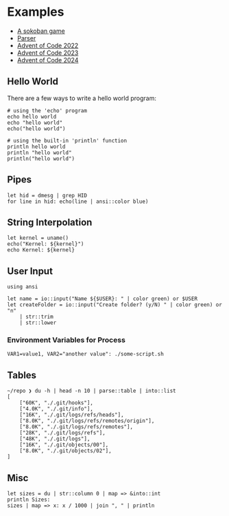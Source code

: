 # Examples

* [A sokoban game](https://github.com/PaddiM8/elk/tree/main/examples/sokoban)
* [Parser](https://github.com/PaddiM8/elk/tree/main/examples/parser)
* [Advent of Code 2022](https://github.com/PaddiM8/elk/tree/main/examples/advent-of-code-2022)
* [Advent of Code 2023](https://github.com/PaddiM8/elk/tree/main/examples/advent-of-code-2023)
* [Advent of Code 2024](https://github.com/PaddiM8/elk/tree/main/examples/advent-of-code-2024)

## Hello World

There are a few ways to write a hello world program:

```elk
# using the 'echo' program
echo hello world
echo "hello world"
echo("hello world")

# using the built-in 'println' function
println hello world
println "hello world"
println("hello world")
```

## Pipes

```elk
let hid = dmesg | grep HID
for line in hid: echo(line | ansi::color blue)
```

## String Interpolation

```elk
let kernel = uname()
echo("Kernel: ${kernel}")
echo Kernel: ${kernel}
```

## User Input

```elk
using ansi

let name = io::input("Name ${$USER}: " | color green) or $USER
let createFolder = io::input("Create folder? (y/N) " | color green) or "n"
    | str::trim
    | str::lower
```

### Environment Variables for Process

```elk
VAR1=value1, VAR2="another value": ./some-script.sh
```

## Tables

```elk
~/repo ❯ du -h | head -n 10 | parse::table | into::list
[
    ["60K", "./.git/hooks"],
    ["4.0K", "./.git/info"],
    ["16K", "./.git/logs/refs/heads"],
    ["8.0K", "./.git/logs/refs/remotes/origin"],
    ["8.0K", "./.git/logs/refs/remotes"],
    ["28K", "./.git/logs/refs"],
    ["48K", "./.git/logs"],
    ["16K", "./.git/objects/00"],
    ["8.0K", "./.git/objects/02"],
]
```

## Misc

```elk
let sizes = du | str::column 0 | map => &into::int
println Sizes:
sizes | map => x: x / 1000 | join ", " | println
```